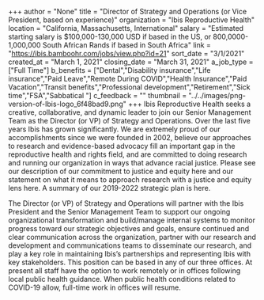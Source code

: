 +++
author = "None"
title = "Director of Strategy and Operations (or Vice President, based on experience)"
organization = "Ibis Reproductive Health"
location = "California, Massachusetts, International"
salary = "Estimated starting salary is $100,000-130,000 USD if based in the US, or 800,0000-1,000,000 South African Rands if based in South Africa"
link = "https://ibis.bamboohr.com/jobs/view.php?id=21"
sort_date = "3/1/2021"
created_at = "March 1, 2021"
closing_date = "March 31, 2021"
a_job_type = ["Full Time"]
b_benefits = ["Dental","Disability insurance","Life insurance","Paid Leave","Remote During COVID","Health Insurance","Paid Vacation","Transit benefits","Professional development","Retirement","Sick time","FSA","Sabbatical "]
c_feedback = ""
thumbnail = "../../images/png-version-of-Ibis-logo_6f48bad9.png"
+++
Ibis Reproductive Health seeks a creative, collaborative, and dynamic leader to join our Senior Management Team as the Director (or VP) of Strategy and Operations. Over the last five years Ibis has grown significantly. We are extremely proud of our accomplishments since we were founded in 2002, believe our approaches to research and evidence-based advocacy fill an important gap in the reproductive health and rights field, and are committed to doing research and running our organization in ways that advance racial justice. Please see our description of our commitment to justice and equity here and our statement on what it means to approach research with a justice and equity lens here.  A summary of our 2019-2022 strategic plan is here.

The Director (or VP) of Strategy and Operations will partner with the Ibis President and the Senior Management Team to support our ongoing organizational transformation and build/manage internal systems to monitor progress toward our strategic objectives and goals, ensure continued and clear communication across the organization, partner with our research and development and communications teams to disseminate our research, and play a key role in maintaining Ibis’s partnerships and representing Ibis with key stakeholders. This position can be based in any of our three offices. At present all staff have the option to work remotely or in offices following local public health guidance. When public health conditions related to COVID-19 allow, full-time work in offices will resume.